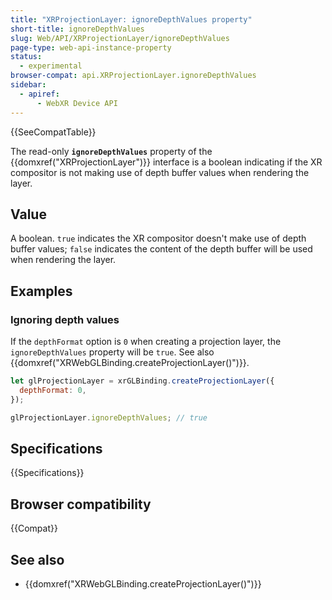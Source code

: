 ```yaml
---
title: "XRProjectionLayer: ignoreDepthValues property"
short-title: ignoreDepthValues
slug: Web/API/XRProjectionLayer/ignoreDepthValues
page-type: web-api-instance-property
status:
  - experimental
browser-compat: api.XRProjectionLayer.ignoreDepthValues
sidebar:
  - apiref:
      - WebXR Device API
---
```


{{SeeCompatTable}}

The read-only **`ignoreDepthValues`** property of the {{domxref("XRProjectionLayer")}} interface is a boolean indicating if the XR compositor is not making use of depth buffer values when rendering the layer.

## Value

A boolean. `true` indicates the XR compositor doesn't make use of depth buffer values; `false` indicates the content of the depth buffer will be used when rendering the layer.

## Examples

### Ignoring depth values

If the `depthFormat` option is `0` when creating a projection layer, the `ignoreDepthValues` property will be `true`. See also {{domxref("XRWebGLBinding.createProjectionLayer()")}}.

```js
let glProjectionLayer = xrGLBinding.createProjectionLayer({
  depthFormat: 0,
});

glProjectionLayer.ignoreDepthValues; // true
```

## Specifications

{{Specifications}}

## Browser compatibility

{{Compat}}

## See also

- {{domxref("XRWebGLBinding.createProjectionLayer()")}}
